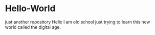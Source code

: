 # Hello-World
just another repository
Hello
I am old school just trying to learn this new world called the digital age.
